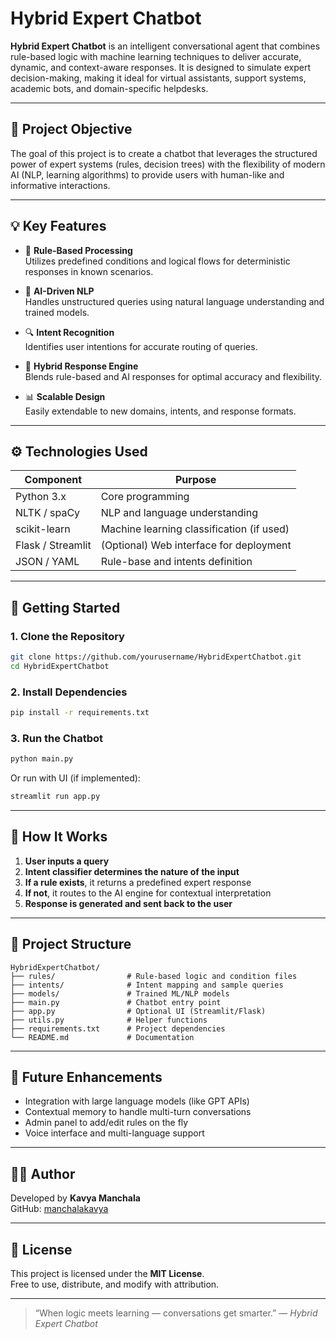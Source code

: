 
# Hybrid Expert Chatbot

**Hybrid Expert Chatbot** is an intelligent conversational agent that combines rule-based logic with machine learning techniques to deliver accurate, dynamic, and context-aware responses. It is designed to simulate expert decision-making, making it ideal for virtual assistants, support systems, academic bots, and domain-specific helpdesks.

---

## 📌 Project Objective

The goal of this project is to create a chatbot that leverages the structured power of expert systems (rules, decision trees) with the flexibility of modern AI (NLP, learning algorithms) to provide users with human-like and informative interactions.

---

## 💡 Key Features

- 🔁 **Rule-Based Processing**  
  Utilizes predefined conditions and logical flows for deterministic responses in known scenarios.

- 🤖 **AI-Driven NLP**  
  Handles unstructured queries using natural language understanding and trained models.

- 🔍 **Intent Recognition**  
  Identifies user intentions for accurate routing of queries.

- 🧠 **Hybrid Response Engine**  
  Blends rule-based and AI responses for optimal accuracy and flexibility.

- 📊 **Scalable Design**  
  Easily extendable to new domains, intents, and response formats.

---

## ⚙️ Technologies Used

| Component         | Purpose                                      |
|------------------|----------------------------------------------|
| Python 3.x        | Core programming                            |
| NLTK / spaCy      | NLP and language understanding              |
| scikit-learn      | Machine learning classification (if used)   |
| Flask / Streamlit | (Optional) Web interface for deployment     |
| JSON / YAML       | Rule-base and intents definition            |

---

## 🚀 Getting Started

### 1. Clone the Repository

```bash
git clone https://github.com/yourusername/HybridExpertChatbot.git
cd HybridExpertChatbot
```

### 2. Install Dependencies

```bash
pip install -r requirements.txt
```

### 3. Run the Chatbot

```bash
python main.py
```

Or run with UI (if implemented):

```bash
streamlit run app.py
```

---

## 🧠 How It Works

1. **User inputs a query**
2. **Intent classifier determines the nature of the input**
3. **If a rule exists**, it returns a predefined expert response
4. **If not**, it routes to the AI engine for contextual interpretation
5. **Response is generated and sent back to the user**

---

## 📁 Project Structure

```
HybridExpertChatbot/
├── rules/                # Rule-based logic and condition files
├── intents/              # Intent mapping and sample queries
├── models/               # Trained ML/NLP models
├── main.py               # Chatbot entry point
├── app.py                # Optional UI (Streamlit/Flask)
├── utils.py              # Helper functions
├── requirements.txt      # Project dependencies
└── README.md             # Documentation
```

---

## 🔮 Future Enhancements

- Integration with large language models (like GPT APIs)
- Contextual memory to handle multi-turn conversations
- Admin panel to add/edit rules on the fly
- Voice interface and multi-language support

---

## 🙋‍♂️ Author

Developed by **Kavya Manchala**  
GitHub: [manchalakavya](https://github.com/manchalakavya)

---

## 📄 License

This project is licensed under the **MIT License**.  
Free to use, distribute, and modify with attribution.

---

> “When logic meets learning — conversations get smarter.” — *Hybrid Expert Chatbot*
